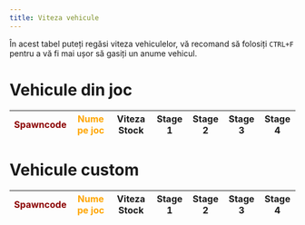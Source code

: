 ```yaml
---
title: Viteza vehicule
---
```


În acest tabel puteți regăsi viteza vehiculelor, vă recomand să folosiți `CTRL+F` pentru a vă fi mai ușor să gasiți un anume vehicul.

# Vehicule din joc
<table>
<thead>
    <tr>
        <th style="color: darkred;">Spawncode</th>
        <th style="color: orange;">Nume pe joc</th>
        <th>Viteza Stock</th>
        <th>Stage 1</th>
        <th>Stage 2</th>
        <th>Stage 3</th>
        <th>Stage 4</th>
    </tr>
</thead>
<tbody id="car-speeds">
    <!-- Rândurile vor fi populate automat -->
</tbody>
</table>

# Vehicule custom

<table>
<thead>
    <tr>
        <th style="color: darkred;">Spawncode</th>
        <th style="color: orange;">Nume pe joc</th>
        <th>Viteza Stock</th>
        <th>Stage 1</th>
        <th>Stage 2</th>
        <th>Stage 3</th>
        <th>Stage 4</th>
    </tr>
</thead>
<tbody id="car-speeds2">
    <!-- Rândurile vor fi populate automat -->
</tbody>
</table>
